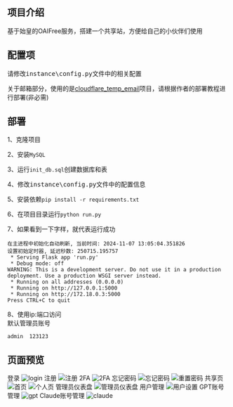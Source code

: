 ## 项目介绍  
基于始皇的OAIFree服务，搭建一个共享站，方便给自己的小伙伴们使用  

## 配置项  

请修改<kbd>instance\config.py</kbd>文件中的相关配置

关于邮箱部分，使用的是[cloudflare_temp_email](https://github.com/dreamhunter2333/cloudflare_temp_email)项目，请根据作者的部署教程进行部署(非必需)

## 部署 

1、克隆项目  

2、安装```MySQL```

3、运行```init_db.sql```创建数据库和表

4、修改<kbd>instance\config.py</kbd>文件中的配置信息 

5、安装依赖```pip install -r requirements.txt```

6、在项目目录运行```python run.py```

7、如果看到一下字样，就代表运行成功  
```
在主进程中初始化自动刷新, 当前时间: 2024-11-07 13:05:04.351826
设置初始定时器, 延迟秒数: 250715.195757
 * Serving Flask app 'run.py'
 * Debug mode: off
WARNING: This is a development server. Do not use it in a production deployment. Use a production WSGI server instead.
 * Running on all addresses (0.0.0.0)
 * Running on http://127.0.0.1:5000
 * Running on http://172.18.0.3:5000
Press CTRL+C to quit
```

8、使用ip:端口访问  
默认管理员账号  
```
admin  123123
```
## 页面预览  
登录
![login](https://github.com/user-attachments/assets/adefeaf2-46cc-445f-a106-0abd7aa176da)
注册
![注册](https://github.com/user-attachments/assets/0e1ce0b1-a9be-410a-a5b9-05411b5a2be8)
2FA
![2FA](https://github.com/user-attachments/assets/60fc7c26-f9b9-4be2-a5fb-f536f33ab7ea)
忘记密码
![忘记密码](https://github.com/user-attachments/assets/041733f5-73af-433f-ab60-dbfed148a76a)
![重置密码](https://github.com/user-attachments/assets/e29bce0d-e258-420a-8446-ec5fadcfd6a4)
共享页
![首页](https://github.com/user-attachments/assets/38928d62-7162-41fa-a9e6-86efffa1ef29)
![个人页](https://github.com/user-attachments/assets/2854ad46-a4d1-47b2-ac9b-1d3afab62fa0)
管理员仪表盘
![管理员仪表盘](https://github.com/user-attachments/assets/8f54e760-5c99-478d-b88f-d46be917ef24)
用户管理
![用户设置](https://github.com/user-attachments/assets/cbd89e16-b398-449b-a3bf-6753867e268f)
GPT账号管理
![gpt](https://github.com/user-attachments/assets/482f767e-89c2-414a-810f-3dde0ec76d3e)
Claude账号管理
![claude](https://github.com/user-attachments/assets/bba0fdd2-2179-4c8e-98c0-b7863870aad9)



